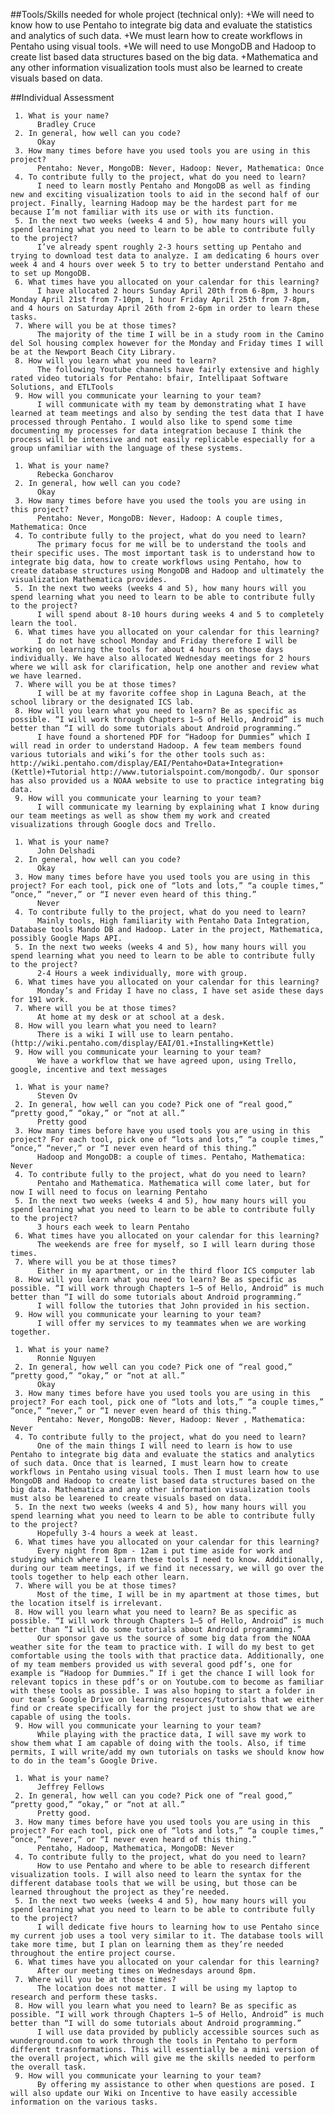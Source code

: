 ##Tools/Skills needed for whole project (technical only):
+We will need to know how to use Pentaho to integrate big data and evaluate the statistics and analytics of such data. 
+We must learn how to create workflows in Pentaho using visual tools. 
+We will need to use MongoDB and Hadoop to create list based data structures based on the big data. 
+Mathematica and any other information visualization tools must also be learned to create visuals based on data.

##Individual Assessment

     1. What is your name? 
          Bradley Cruce
     2. In general, how well can you code? 
          Okay
     3. How many times before have you used tools you are using in this project? 
          Pentaho: Never, MongoDB: Never, Hadoop: Never, Mathematica: Once
     4. To contribute fully to the project, what do you need to learn?
          I need to learn mostly Pentaho and MongoDB as well as finding new and exciting visualization tools to aid in the second half of our project. Finally, learning Hadoop may be the hardest part for me because I’m not familiar with its use or with its function. 
     5. In the next two weeks (weeks 4 and 5), how many hours will you spend learning what you need to learn to be able to contribute fully to the project?
          I’ve already spent roughly 2-3 hours setting up Pentaho and trying to download test data to analyze. I am dedicating 6 hours over week 4 and 4 hours over week 5 to try to better understand Pentaho and to set up MongoDB.
     6. What times have you allocated on your calendar for this learning?
          I have allocated 2 hours Sunday April 20th from 6-8pm, 3 hours Monday April 21st from 7-10pm, 1 hour Friday April 25th from 7-8pm, and 4 hours on Saturday April 26th from 2-6pm in order to learn these tasks. 
     7. Where will you be at those times?
          The majority of the time I will be in a study room in the Camino del Sol housing complex however for the Monday and Friday times I will be at the Newport Beach City Library. 
     8. How will you learn what you need to learn? 
          The following Youtube channels have fairly extensive and highly rated video tutorials for Pentaho: bfair, Intellipaat Software Solutions, and ETLTools
     9. How will you communicate your learning to your team?
          I will communicate with my team by demonstrating what I have learned at team meetings and also by sending the test data that I have processed through Pentaho. I would also like to spend some time documenting my processes for data integration because I think the process will be intensive and not easily replicable especially for a group unfamiliar with the language of these systems. 

     1. What is your name? 
          Rebecka Goncharov
     2. In general, how well can you code? 
          Okay
     3. How many times before have you used the tools you are using in this project? 
          Pentaho: Never, MongoDB: Never, Hadoop: A couple times, Mathematica: Once
     4. To contribute fully to the project, what do you need to learn?
          The primary focus for me will be to understand the tools and their specific uses. The most important task is to understand how to integrate big data, how to create workflows using Pentaho, how to create database structures using MongoDB and Hadoop and ultimately the visualization Mathematica provides. 
     5. In the next two weeks (weeks 4 and 5), how many hours will you spend learning what you need to learn to be able to contribute fully to the project?
          I will spend about 8-10 hours during weeks 4 and 5 to completely learn the tool.
     6. What times have you allocated on your calendar for this learning?
          I do not have school Monday and Friday therefore I will be working on learning the tools for about 4 hours on those days individually. We have also allocated Wednesday meetings for 2 hours where we will ask for clarification, help one another and review what we have learned.
     7. Where will you be at those times?
          I will be at my favorite coffee shop in Laguna Beach, at the school library or the designated ICS lab.
     8. How will you learn what you need to learn? Be as specific as possible. “I will work through Chapters 1–5 of Hello, Android” is much better than “I will do some tutorials about Android programming.”
          I have found a shortened PDF for “Hadoop for Dummies” which I will read in order to understand Hadoop. A few team members found various tutorials and wiki’s for the other tools such as: http://wiki.pentaho.com/display/EAI/Pentaho+Data+Integration+(Kettle)+Tutorial http://www.tutorialspoint.com/mongodb/. Our sponsor has also provided us a NOAA website to use to practice integrating big data. 
     9. How will you communicate your learning to your team?
          I will communicate my learning by explaining what I know during our team meetings as well as show them my work and created visualizations through Google docs and Trello. 

     1. What is your name?
          John Delshadi
     2. In general, how well can you code?
          Okay
     3. How many times before have you used tools you are using in this project? For each tool, pick one of “lots and lots,” “a couple times,” “once,” “never,” or “I never even heard of this thing.”
          Never
     4. To contribute fully to the project, what do you need to learn?
          Mainly tools, High familiarity with Pentaho Data Integration, Database tools Mando DB and Hadoop. Later in the project, Mathematica, possibly Google Maps API. 
     5. In the next two weeks (weeks 4 and 5), how many hours will you spend learning what you need to learn to be able to contribute fully to the project?
          2-4 Hours a week individually, more with group. 
     6. What times have you allocated on your calendar for this learning?
          Monday’s and Friday I have no class, I have set aside these days for 191 work.
     7. Where will you be at those times?
          At home at my desk or at school at a desk. 
     8. How will you learn what you need to learn? 
          There is a wiki I will use to learn pentaho. (http://wiki.pentaho.com/display/EAI/01.+Installing+Kettle)
     9. How will you communicate your learning to your team?
          We have a workflow that we have agreed upon, using Trello, google, incentive and text messages

     1. What is your name? 
          Steven Ov
     2. In general, how well can you code? Pick one of “real good,” “pretty good,” “okay,” or “not at all.”
          Pretty good
     3. How many times before have you used tools you are using in this project? For each tool, pick one of “lots and lots,” “a couple times,” “once,” “never,” or “I never even heard of this thing.”
          Hadoop and MongoDB: a couple of times. Pentaho, Mathematica: Never
     4. To contribute fully to the project, what do you need to learn?
          Pentaho and Mathematica. Mathematica will come later, but for now I will need to focus on learning Pentaho
     5. In the next two weeks (weeks 4 and 5), how many hours will you spend learning what you need to learn to be able to contribute fully to the project?
          3 hours each week to learn Pentaho
     6. What times have you allocated on your calendar for this learning?
          The weekends are free for myself, so I will learn during those times.
     7. Where will you be at those times?
          Either in my apartment, or in the third floor ICS computer lab
     8. How will you learn what you need to learn? Be as specific as possible. “I will work through Chapters 1–5 of Hello, Android” is much better than “I will do some tutorials about Android programming.”
          I will follow the tutories that John provided in his section.
     9. How will you communicate your learning to your team?
          I will offer my services to my teammates when we are working together.

     1. What is your name? 
          Ronnie Nguyen
     2. In general, how well can you code? Pick one of “real good,” “pretty good,” “okay,” or “not at all.”
          Okay
     3. How many times before have you used tools you are using in this project? For each tool, pick one of “lots and lots,” “a couple times,” “once,” “never,” or “I never even heard of this thing.”
          Pentaho: Never, MongoDB: Never, Hadoop: Never , Mathematica: Never
     4. To contribute fully to the project, what do you need to learn?
          One of the main things I will need to learn is how to use Pentaho to integrate big data and evaluate the statics and analytics of such data. Once that is learned, I must learn how to create workflows in Pentaho using visual tools. Then I must learn how to use MongoDB and Hadoop to create list based data structures based on the big data. Mathematica and any other information visualization tools must also be learened to create visuals based on data. 
     5. In the next two weeks (weeks 4 and 5), how many hours will you spend learning what you need to learn to be able to contribute fully to the project?
          Hopefully 3-4 hours a week at least.
     6. What times have you allocated on your calendar for this learning?
          Every night from 8pm - 12am i put time aside for work and studying which where I learn these tools I need to know. Additionally, during our team meetings, if we find it necessary, we will go over the tools together to help each other learn. 
     7. Where will you be at those times?
          Most of the time, I will be in my apartment at those times, but the location itself is irrelevant.
     8. How will you learn what you need to learn? Be as specific as possible. “I will work through Chapters 1–5 of Hello, Android” is much better than “I will do some tutorials about Android programming.”
          Our sponsor gave us the source of some big data from the NOAA weather site for the team to practice with. I will do my best to get comfortable using the tools with that practice data. Additionally, one of my team members provided us with several good pdf’s, one for example is “Hadoop for Dummies.” If i get the chance I will look for relevant topics in these pdf’s or on Youtube.com to become as familiar with these tools as possible. I was also hoping to start a folder in our team’s Google Drive on learning resources/tutorials that we either find or create specifically for the project just to show that we are capable of using the tools. 
     9. How will you communicate your learning to your team?
          While playing with the practice data, I will save my work to show them what I am capable of doing with the tools. Also, if time permits, I will write/add my own tutorials on tasks we should know how to do in the team’s Google Drive.

     1. What is your name?
          Jeffrey Fellows
     2. In general, how well can you code? Pick one of “real good,” “pretty good,” “okay,” or “not at all.” 
          Pretty good.
     3. How many times before have you used tools you are using in this project? For each tool, pick one of “lots and lots,” “a couple times,” “once,” “never,” or “I never even heard of this thing.”
          Pentaho, Hadoop, Mathematica, MongoDB: Never
     4. To contribute fully to the project, what do you need to learn?
          How to use Pentaho and where to be able to research different visualization tools. I will also need to learn the syntax for the different database tools that we will be using, but those can be learned throughout the project as they’re needed. 
     5. In the next two weeks (weeks 4 and 5), how many hours will you spend learning what you need to learn to be able to contribute fully to the project?
          I will dedicate five hours to learning how to use Pentaho since my current job uses a tool very similar to it. The database tools will take more time, but I plan on learning them as they’re needed throughout the entire project course.
     6. What times have you allocated on your calendar for this learning?
          After our meeting times on Wednesdays around 8pm.
     7. Where will you be at those times?
          The location does not matter. I will be using my laptop to research and perform these tasks.
     8. How will you learn what you need to learn? Be as specific as possible. “I will work through Chapters 1–5 of Hello, Android” is much better than “I will do some tutorials about Android programming.”
          I will use data provided by publicly accessible sources such as wunderground.com to work through the tools in Pentaho to perform different trasnformations. This will essentially be a mini version of the overall project, which will give me the skills needed to perform the overall task.
     9. How will you communicate your learning to your team?
          By offering my assistance to other when questions are posed. I will also update our Wiki on Incentive to have easily accessible information on the various tasks.

